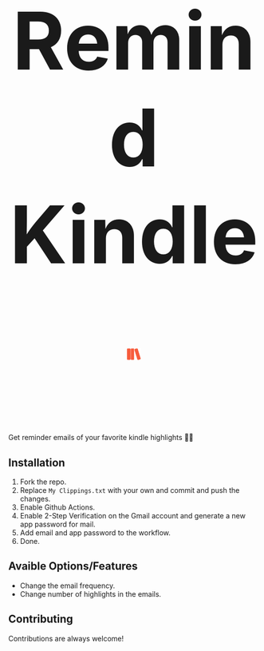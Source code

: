 <h1 align="center" style="font-size: 10rem;">
Remind Kindle 
<img src="logo.svg" height="24px" />
</h1>

Get reminder emails of your favorite kindle highlights 📔🔖


## Installation

1. Fork the repo. 
2. Replace `My Clippings.txt` with your own and commit and push the changes.
3. Enable Github Actions.
4. Enable 2-Step Verification on the Gmail account and generate a new app password for mail.
4. Add email and app password to the workflow.
5. Done.

## Avaible Options/Features
- Change the email frequency.
- Change number of highlights in the emails.
 

## Contributing

Contributions are always welcome!
